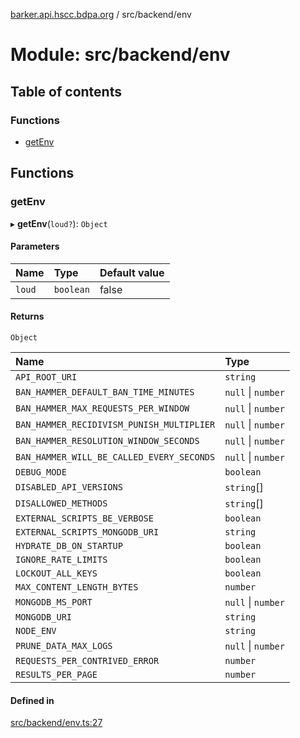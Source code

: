 [barker.api.hscc.bdpa.org][1] / src/backend/env

# Module: src/backend/env

## Table of contents

### Functions

- [getEnv][2]

## Functions

### getEnv

▸ **getEnv**(`loud?`): `Object`

#### Parameters

| Name   | Type      | Default value |
| :----- | :-------- | :------------ |
| `loud` | `boolean` | false         |

#### Returns

`Object`

| Name                                      | Type               |
| :---------------------------------------- | :----------------- |
| `API_ROOT_URI`                            | `string`           |
| `BAN_HAMMER_DEFAULT_BAN_TIME_MINUTES`     | `null` \| `number` |
| `BAN_HAMMER_MAX_REQUESTS_PER_WINDOW`      | `null` \| `number` |
| `BAN_HAMMER_RECIDIVISM_PUNISH_MULTIPLIER` | `null` \| `number` |
| `BAN_HAMMER_RESOLUTION_WINDOW_SECONDS`    | `null` \| `number` |
| `BAN_HAMMER_WILL_BE_CALLED_EVERY_SECONDS` | `null` \| `number` |
| `DEBUG_MODE`                              | `boolean`          |
| `DISABLED_API_VERSIONS`                   | `string`[]         |
| `DISALLOWED_METHODS`                      | `string`[]         |
| `EXTERNAL_SCRIPTS_BE_VERBOSE`             | `boolean`          |
| `EXTERNAL_SCRIPTS_MONGODB_URI`            | `string`           |
| `HYDRATE_DB_ON_STARTUP`                   | `boolean`          |
| `IGNORE_RATE_LIMITS`                      | `boolean`          |
| `LOCKOUT_ALL_KEYS`                        | `boolean`          |
| `MAX_CONTENT_LENGTH_BYTES`                | `number`           |
| `MONGODB_MS_PORT`                         | `null` \| `number` |
| `MONGODB_URI`                             | `string`           |
| `NODE_ENV`                                | `string`           |
| `PRUNE_DATA_MAX_LOGS`                     | `null` \| `number` |
| `REQUESTS_PER_CONTRIVED_ERROR`            | `number`           |
| `RESULTS_PER_PAGE`                        | `number`           |

#### Defined in

[src/backend/env.ts:27][3]

[1]: ../README.md
[2]: src_backend_env.md#getenv
[3]:
  https://github.com/nhscc/barker.api.hscc.bdpa.org/blob/b8087e9/src/backend/env.ts#L27
